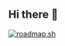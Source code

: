 ## Hi there 👋

<a href="https://roadmap.sh"><img src="https://roadmap.sh/card/tall/679b5e3331e842a9fc85c4c4?variant=dark" alt="roadmap.sh"/></a>
